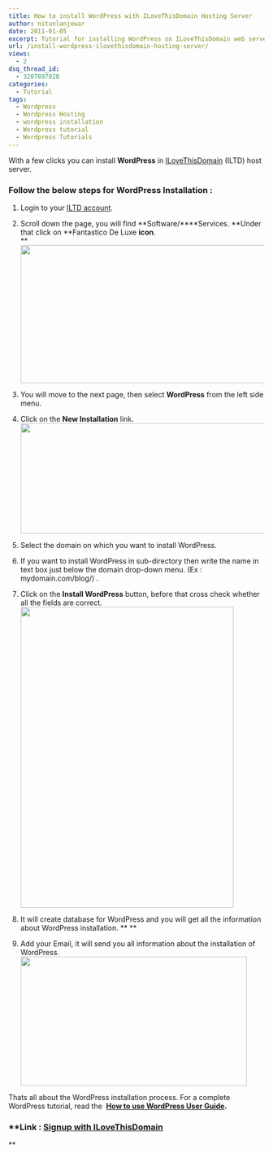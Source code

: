 ```yaml
---
title: How to install WordPress with ILoveThisDomain Hosting Server
author: nitunlanjewar
date: 2011-01-05
excerpt: Tutorial for installing WordPress on ILoveThisDomain web server. Follow the simple steps given in the tutorial to install wordpress.
url: /install-wordpress-ilovethisdomain-hosting-server/
views:
  - 2
dsq_thread_id:
  - 3207897028
categories:
  - Tutorial
tags:
  - Wordpress
  - Wordpress Hosting
  - wordpress installation
  - Wordpress tutorial
  - Wordpress Tutorials
---
```

With a few clicks you can install **WordPress** in <a href="http://rt.cx/iltd" onclick="_gaq.push(['_trackEvent', 'outbound-article', 'http://rt.cx/iltd', 'ILoveThisDomain']);" >ILoveThisDomain</a> (ILTD) host server.

### Follow the below steps for WordPress Installation :

  1. Login to your <a href="http://rt.cx/iltd" onclick="_gaq.push(['_trackEvent', 'outbound-article', 'http://rt.cx/iltd', 'ILTD account']);" >ILTD account</a>.
  2. Scroll down the page, you will find **Software/****Services. **Under that click on **Fantastico De Luxe **icon**.  
    **
[<img class="alignnone size-large  wp-image-50306" src="http://cdn.devilsworkshop.org/files/2010/12/wpveda-iltd1-520x271.png" alt="" width="520" height="271" />][1]

  3. You will move to the next page, then select **WordPress** from the left side menu.
  4. Click on the **New Installation** link.
[<img class="alignnone size-large wp-image-1655" src="http://cdn.devilsworkshop.org/files/2010/12/wpveda-iltd2-520x217.png" alt="" width="520" height="217" />][2]

  5. Select the domain on which you want to install WordPress.
  6. If you want to install WordPress in sub-directory then write the name in text box just below the domain drop-down menu. (Ex : mydomain.com/blog/) .
  7. Click on the **Install WordPress** button, before that cross check whether all the fields are correct.
[<img class="alignnone size-full wp-image-1656" src="http://cdn.devilsworkshop.org/files/2010/12/wpveda-iltd3.png" alt="" width="419" height="591" />][3]

  8. It will create database for WordPress and you will get all the information about WordPress installation. ** **
  9. Add your Email, it will send you all information about the installation of WordPress.
[<img class="alignnone size-full wp-image-1657" src="http://cdn.devilsworkshop.org/files/2010/12/wpveda-iltd4.png" alt="" width="445" height="254" />][4]</ol> 

Thats all about the WordPress installation process. For a complete WordPress tutorial, read the  **<a href="http://bloggertowp.org/saying-hello-to-wordpress-dashboard/" onclick="_gaq.push(['_trackEvent', 'outbound-article', 'http://bloggertowp.org/saying-hello-to-wordpress-dashboard/', 'How to use WordPress User Guide']);" >How to use WordPress User Guide</a>.**

### **Link : <a href="http://rt.cx/iltd" onclick="_gaq.push(['_trackEvent', 'outbound-article', 'http://rt.cx/iltd', 'Signup with ILoveThisDomain']);" >Signup with ILoveThisDomain</a>  
**

 [1]: http://cdn.devilsworkshop.org/files/2010/12/wpveda-iltd1.png
 [2]: http://cdn.devilsworkshop.org/files/2010/12/wpveda-iltd2.png
 [3]: http://cdn.devilsworkshop.org/files/2010/12/wpveda-iltd3.png
 [4]: http://cdn.devilsworkshop.org/files/2010/12/wpveda-iltd4.png
